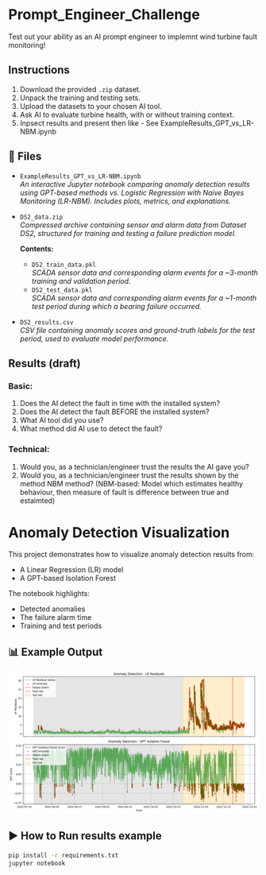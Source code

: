 # Prompt_Engineer_Challenge
Test out your ability as an AI prompt engineer to implemnt wind turbine fault monitoring!

## Instructions

1. Download the provided `.zip` dataset.
2. Unpack the training and testing sets.
3. Upload the datasets to your chosen AI tool.
4. Ask AI to evaluate turbine health, with or without training context.
5. Inpsect results and present then like - See ExampleResults_GPT_vs_LR-NBM.ipynb

## 📁 Files

- `ExampleResults_GPT_vs_LR-NBM.ipynb`  
  *An interactive Jupyter notebook comparing anomaly detection results using GPT-based methods vs. Logistic Regression with Naive Bayes Monitoring (LR-NBM). Includes plots, metrics, and explanations.*

- `DS2_data.zip`  
  *Compressed archive containing sensor and alarm data from Dataset DS2, structured for training and testing a failure prediction model.*

  **Contents:**
  - `DS2_train_data.pkl`  
    *SCADA sensor data and corresponding alarm events for a ~3-month training and validation period.*
  - `DS2_test_data.pkl`  
    *SCADA sensor data and corresponding alarm events for a ~1-month test period during which a bearing failure occurred.*

- `DS2_results.csv`  
  *CSV file containing anomaly scores and ground-truth labels for the test period, used to evaluate model performance.*

  
## Results (draft)
### Basic:
1. Does the AI detect the fault in time with the installed system?
2. Does the AI detect the fault BEFORE the installed system?
3. What AI tool did you use?
4. What method did AI use to detect the fault?
### Technical:
1. Would you, as a technician/engineer trust the results the AI gave you?
2. Would you, as a technician/engineer trust the results shown by the method NBM method? (NBM-based: Model which estimates healthy behaviour, then measure of fault is difference between true and estaimted) 

# Anomaly Detection Visualization

This project demonstrates how to visualize anomaly detection results from:
- A Linear Regression (LR) model
- A GPT-based Isolation Forest

The notebook highlights:
- Detected anomalies
- The failure alarm time
- Training and test periods

## 📊 Example Output

![example-plot](results_comparison.png)


## ▶️ How to Run results example

```bash
pip install -r requirements.txt
jupyter notebook
